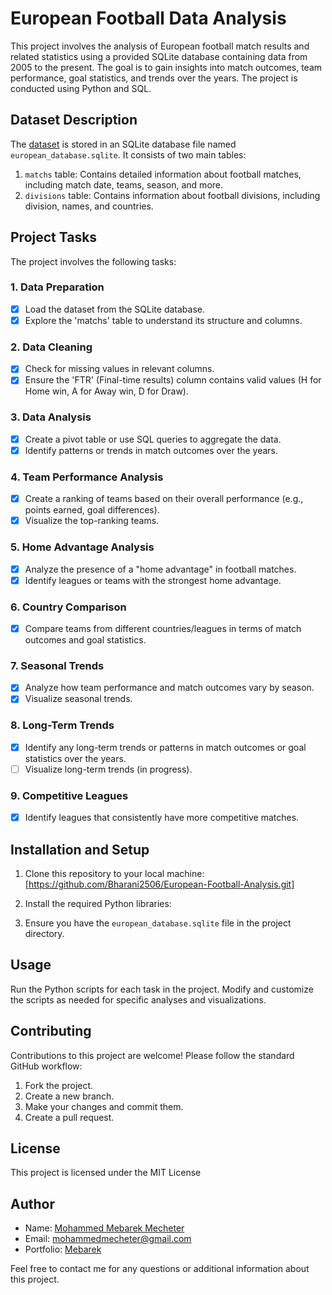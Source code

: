 # European Football Data Analysis

This project involves the analysis of European football match results and related statistics using a provided SQLite database containing data from 2005 to the present. The goal is to gain insights into match outcomes, team performance, goal statistics, and trends over the years. The project is conducted using Python and SQL.

## Dataset Description

The [dataset](https://www.kaggle.com/datasets/groleo/european-football-database) is stored in an SQLite database file named `european_database.sqlite`. It consists of two main tables:

1. `matchs` table: Contains detailed information about football matches, including match date, teams, season, and more.
2. `divisions` table: Contains information about football divisions, including division, names, and countries.

## Project Tasks

The project involves the following tasks:

### 1. Data Preparation

- [x] Load the dataset from the SQLite database.
- [x] Explore the 'matchs' table to understand its structure and columns.

### 2. Data Cleaning

- [x] Check for missing values in relevant columns.
- [x] Ensure the 'FTR' (Final-time results) column contains valid values (H for Home win, A for Away win, D for Draw).

### 3. Data Analysis

- [x] Create a pivot table or use SQL queries to aggregate the data.
- [x] Identify patterns or trends in match outcomes over the years.

### 4. Team Performance Analysis

- [x] Create a ranking of teams based on their overall performance (e.g., points earned, goal differences).
- [x] Visualize the top-ranking teams.

### 5. Home Advantage Analysis

- [x] Analyze the presence of a "home advantage" in football matches.
- [x] Identify leagues or teams with the strongest home advantage.

### 6. Country Comparison

- [x] Compare teams from different countries/leagues in terms of match outcomes and goal statistics.

### 7. Seasonal Trends

- [x] Analyze how team performance and match outcomes vary by season.
- [x] Visualize seasonal trends.

### 8. Long-Term Trends

- [x] Identify any long-term trends or patterns in match outcomes or goal statistics over the years.
- [ ] Visualize long-term trends (in progress).

### 9. Competitive Leagues

- [x] Identify leagues that consistently have more competitive matches.

## Installation and Setup

1. Clone this repository to your local machine:
[https://github.com/Bharani2506/European-Football-Analysis.git]

2. Install the required Python libraries:

3. Ensure you have the `european_database.sqlite` file in the project directory.

## Usage

Run the Python scripts for each task in the project. Modify and customize the scripts as needed for specific analyses and visualizations.

## Contributing

Contributions to this project are welcome! Please follow the standard GitHub workflow:

1. Fork the project.
2. Create a new branch.
3. Make your changes and commit them.
4. Create a pull request.

## License

This project is licensed under the MIT License

## Author

- Name: [Mohammed Mebarek Mecheter](https://www.linkedin.com/in/mohammed-mebarek-mecheter/)
- Email: mohammedmecheter@gmail.com
- Portfolio: [Mebarek](https://mebarek.pages.dev/european-football-match/)

Feel free to contact me for any questions or additional information about this project.
